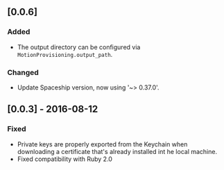 ## [0.0.6]
### Added
- The output directory can be configured via `MotionProvisioning.output_path`.

### Changed
- Update Spaceship version, now using '~> 0.37.0'.

## [0.0.3] - 2016-08-12
### Fixed
- Private keys are properly exported from the Keychain when downloading a
  certificate that's already installed int he local machine.
- Fixed compatibility with Ruby 2.0
